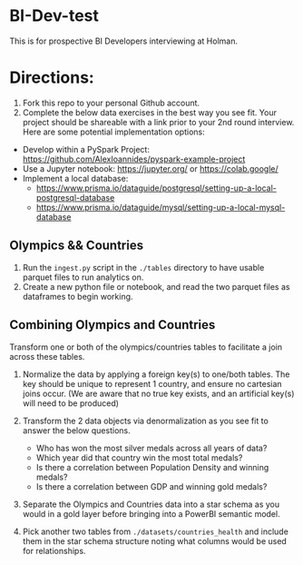 # BI-Dev-test
This is for prospective BI Developers interviewing at Holman.

# Directions:
1. Fork this repo to your personal Github account.
2. Complete the below data exercises in the best way you see fit. Your project should be shareable with a link prior to your 2nd round interview. Here are some potential implementation options:

- Develop within a PySpark Project: https://github.com/AlexIoannides/pyspark-example-project 
- Use a Jupyter notebook: https://jupyter.org/ or https://colab.google/ 
- Implement a local database: 
    - https://www.prisma.io/dataguide/postgresql/setting-up-a-local-postgresql-database
    - https://www.prisma.io/dataguide/mysql/setting-up-a-local-mysql-database 

## Olympics && Countries
1. Run the `ingest.py` script in the `./tables` directory to have usable parquet files to run analytics on.
2. Create a new python file or notebook, and read the two parquet files as dataframes to begin working.

## Combining Olympics and Countries
Transform one or both of the olympics/countries tables to facilitate a join across these tables. 

1. Normalize the data by applying a foreign key(s) to one/both tables. The key should be unique to represent 1 country, and ensure no cartesian joins occur. (We are aware that no true key exists, and an artificial key(s) will need to be produced)
2. Transform the 2 data objects via denormalization as you see fit to answer the below questions.
   - Who has won the most silver medals across all years of data?
   - Which year did that country win the most total medals?
   - Is there a correlation between Population Density and winning medals?
   - Is there a correlation between GDP and winning gold medals?
  
3. Separate the Olympics and Countries data into a star schema as you would in a gold layer before bringing into a PowerBI semantic model.
4. Pick another two tables from `./datasets/countries_health` and include them in the star schema structure noting what columns would be used for relationships.